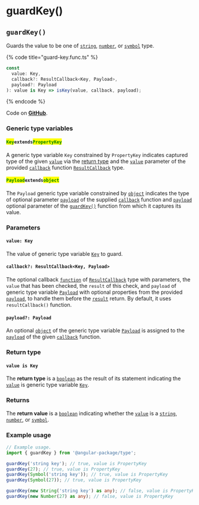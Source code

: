 # guardKey()

## `guardKey()`

Guards the value to be one of [`string`](https://developer.mozilla.org/en-US/docs/Web/JavaScript/Reference/Global\_Objects/String), [`number`](https://developer.mozilla.org/en-US/docs/Web/JavaScript/Reference/Global\_Objects/Number), or [`symbol`](https://developer.mozilla.org/en-US/docs/Web/JavaScript/Reference/Global\_Objects/Symbol) type.

{% code title="guard-key.func.ts" %}
```typescript
const
  value: Key,
  callback?: ResultCallback<Key, Payload>,
  payload?: Payload
): value is Key => isKey(value, callback, payload);
```
{% endcode %}

Code on [**GitHub**](https://github.com/angular-package/type/blob/5.0.x/src/guard/lib/guard-key.func.ts).

### Generic type variables

#### <mark style="color:green;">**`Key`**</mark>**`extends`**<mark style="color:green;">**`PropertyKey`**</mark>

A generic type variable `Key` constrained by `PropertyKey` indicates captured type of the given [`value`](page-4-1.md#value-type) via the [return type](page-4-1.md#return-type) and the [`value`](../types/resultcallback.md#value-value) parameter of the provided [`callback`](page-4-1.md#callback-resultcallback-less-than-bigint-payload-greater-than) function [`ResultCallback`](../types/resultcallback.md) type.

#### <mark style="color:green;">**`Payload`**</mark>**`extends`**<mark style="color:green;">**`object`**</mark>

The `Payload` generic type variable constrained by [`object`](https://www.typescriptlang.org/docs/handbook/basic-types.html#object) indicates the type of optional parameter [`payload`](../types/resultcallback.md#payload-payload) of the supplied [`callback`](page-4-1.md#callback-resultcallback-less-than-type-payload-greater-than) function and [`payload`](page-4-1.md#payload-payload) optional parameter of the [`guardKey()`](page-4-1.md#guardkey) function from which it captures its value.

### Parameters

#### `value: Key`

The value of generic type variable [`Key`](page-4-1.md#keyextendspropertykey) to guard.

#### `callback?: ResultCallback<Key, Payload>`

The optional callback [`function`](https://developer.mozilla.org/en-US/docs/Web/JavaScript/Guide/Functions) of [`ResultCallback`](../types/resultcallback.md) type with parameters, the `value` that has been checked, the `result` of this check, and `payload` of generic type variable [`Payload`](page-4-1.md#payloadextendsobject-object) with optional properties from the provided [`payload`](page-4-1.md#payload-payload), to handle them before the [`result`](../types/resultcallback.md#result-boolean) return. By default, it uses `resultCallback()` function.

#### `payload?: Payload`

An optional [`object`](https://developer.mozilla.org/en-US/docs/Web/JavaScript/Reference/Global\_Objects/Object) of the generic type variable [`Payload`](page-4-1.md#payloadextendsobject-object) is assigned to the [`payload`](../types/resultcallback.md#payload-payload) of the given [`callback`](page-4-1.md#callback-resultcallback-less-than-bigint-payload-greater-than) function.

### Return type

#### `value is Key`

The **return type** is a [`boolean`](https://www.typescriptlang.org/docs/handbook/basic-types.html#boolean) as the result of its statement indicating the [`value`](page-4-1.md#value-key) is generic type variable [`Key`](page-4-1.md#keyextendspropertykey).

### Returns

The **return value** is a [`boolean`](https://developer.mozilla.org/en-US/docs/Web/JavaScript/Reference/Global\_Objects/Boolean) indicating whether the [`value`](page-4-1.md#value-key) is a [`string`](https://developer.mozilla.org/en-US/docs/Web/JavaScript/Reference/Global\_Objects/String), [`number`](https://developer.mozilla.org/en-US/docs/Web/JavaScript/Reference/Global\_Objects/Number), or [`symbol`](https://developer.mozilla.org/en-US/docs/Web/JavaScript/Reference/Global\_Objects/Symbol).

### Example usage

```typescript
// Example usage.
import { guardKey } from '@angular-package/type';

guardKey('string key'); // true, value is PropertyKey
guardKey(27); // true, value is PropertyKey
guardKey(Symbol('string key')); // true, value is PropertyKey
guardKey(Symbol(27)); // true, value is PropertyKey

guardKey(new String('string key') as any); // false, value is PropertyKey
guardKey(new Number(27) as any); // false, value is PropertyKey
```
